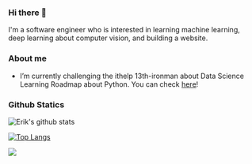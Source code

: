 ### Hi there 👋

I'm a software engineer who is interested in learning machine learning, deep learning about computer vision, and building a website.

<!--
**erik1110/erik1110** is a ✨ _special_ ✨ repository because its `README.md` (this file) appears on your GitHub profile.

Here are some ideas to get you started:

- 🔭 I’m currently working on ...
- 🌱 I’m currently learning ...
- 👯 I’m looking to collaborate on ...
- 🤔 I’m looking for help with ...
- 💬 Ask me about ...
- 📫 How to reach me: ...
- 😄 Pronouns: ...
- ⚡ Fun fact: ...
-->
### About me 
-  I’m currently challenging the ithelp 13th-ironman about Data Science Learning Roadmap about Python. You can check [here](https://ithelp.ithome.com.tw/users/20114380/ironman/3998)!

### Github Statics
![Erik's github stats](https://github-readme-stats.vercel.app/api?username=erik1110&show_icons=true&hide_border=true)

[![Top Langs](https://github-readme-stats.vercel.app/api/top-langs/?username=erik1110&langs_count=8)](https://github.com/anuraghazra/github-readme-stats)

![](https://visitor-badge.glitch.me/badge?page_id=erik1110/erik1110)
